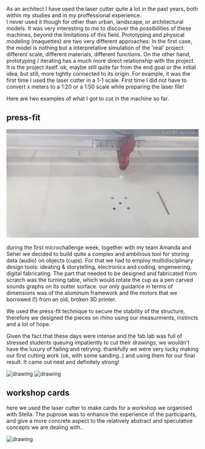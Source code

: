 As an architect I have used the laser cutter quite a lot in the past years, both within my studies and in my proffessional experience.   
I never used it though for other than urban, landscape, or architectural models. It was very interesting to me to discover the possibilities of these machines, beyond the limitations of this field. Prototyping and physical modeling (maquettes) are two very different approaches: In the first case, the model is nothing but a interpretative simulation of the 'real' project: different scale, different materials, different functions. On the other hand, prototyping / iterating has a much more direct relationship with the project. It is the project itself. ok, maybe still quite far from the end goal or the initial idea, but still, more tightly connected to its origin. For example, it was the first time I used the laser cutter in a 1-1 scale. First time I did not have to convert x meters to a 1:20 or a 1:50 scale while preparing the laser file! 

Here are two examples of what I got to cut in the machine so far.  

## press-fit  

![](laser.gif)  

during the first microchallenge week, together with my team Amanda and Seher we decided to build quite a complex and ambitious tool for storing data (audio) on objects (cups). For that we had to employ multidisciplinary design tools: ideating & storytelling, electronics and coding, engeneering, digital fabricating. The part that needed to be designed and fabricated from scratch was the turning table, which would rotate the cup as a pen carved sounds graphs on its outter surface. our only guidance in terms of dimensions was of the aluminum framework and the motors that we borrowed (!) from an old, broken 3D printer.  

We used the press-fit technique to secure the stability of the structure, therefore we designed the pieces on rhino using our measurments, instincts and a lot of hope.  

Given the fact that these days were intense and the fab lab was full of stressed students queuing impatiently to cut their drawings, we wouldn't have the luxury of failing and retrying.  thankfully we were very lucky making our first cutting work (ok, with some sanding..) and using them for our final result. It came out neat and definitely strong!  

<img src="../laser micro.png" alt="drawing" width="550" />   

<img src="../press1.png" alt="drawing" width="550" />   

## workshop cards   

here we used the laser cutter to make cards for a workshop we organised with Stella. The puprose was to enhance the experience of the participants, and give a more concrete aspect to the relatively abstract and speculative concepts we are dealing with..   

<img src="../cardss.png" alt="drawing" width="750" />  
